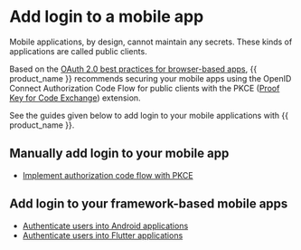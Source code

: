 # Add login to a mobile app

Mobile applications, by design, cannot maintain any secrets. These kinds of applications are called public clients.

Based on the [OAuth 2.0 best practices for browser-based apps](https://datatracker.ietf.org/doc/html/draft-ietf-oauth-browser-based-apps-08), {{ product_name }} recommends securing your mobile apps using the OpenID Connect Authorization Code Flow for public clients with the PKCE ([Proof Key for Code Exchange](https://datatracker.ietf.org/doc/html/rfc7636)) extension.

See the guides given below to add login to your mobile applications with {{ product_name }}.

## Manually add login to your mobile app

- [Implement authorization code flow with PKCE]({{base_path}}/guides/authentication/oidc/implement-auth-code-with-pkce/)

## Add login to your framework-based mobile apps

- [Authenticate users into Android applications]({{base_path}}/tutorials/auth-users-into-android-apps/)
- [Authenticate users into Flutter applications]({{base_path}}/tutorials/auth-users-into-flutter-apps/)